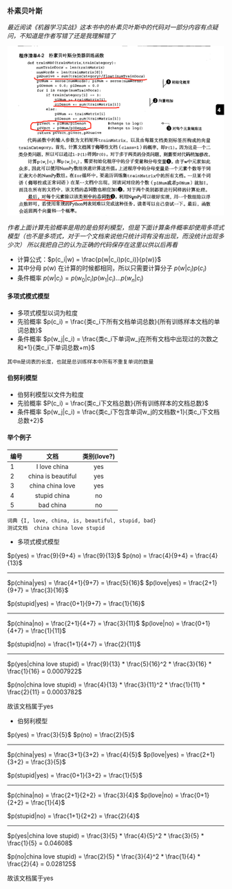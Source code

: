### 朴素贝叶斯
*最近阅读《机器学习实战》这本书中的朴素贝叶斯中的代码对一部分内容有点疑问，不知道是作者写错了还是我理解错了*

![navie_bayes.png](image/机器学习实战.png)

*作者上面计算先验概率是用的是伯努利模型，但是下面计算条件概率却使用多项式模型（也不是多项式，对于一个文档来说他只统计词有没有出现，而没统计出现多少次）
所以我把自己的认为正确的代码保存在这里以供以后再看*
* 计算公式：$p(c_i|w) = \frac{p(w|c_i)p(c_i)}{p(w)}$
* 其中分母 p(w) 在计算的时候都相同，所以只需要计算分子 $p(w|c_i)p(c_i)$
* 条件概率 $p(w|c_i) = p(w_0|c_i)p(w_1|c_i)...p(w_n|c_i)$

#### 多项式模式模型
* 多项式模型以词为粒度
* 先验概率 $p(c_i) = \frac{类c_i下所有文档单词总数}{所有训练样本文档的单词总数}$
* 条件概率 $p(w_j|c_i) = \frac{类c_i下单词w_j在所有文档中出现过的次数之和+1}{类c_i下单词总数+m}$

``
其中m是词表的长度，也就是总训练样本中所有不重复单词的数量
``

#### 伯努利模型
* 伯努利模型以文件为粒度
* 先验概率 $P(c_i) = \frac{类c_i下文档总数}{所有训练样本的文档总数}$
* 条件概率 $p(w_j|c_i) = \frac{类c_i下包含单词w_j的文档数+1}{类c_i下文档总数+2}$

#### 举个例子
编号|文档|类别(love?)
---|:--:|:---:
1|I love china|yes
2|china is beautiful|yes
3|china china love|yes
4|stupid china|no
5|bad china|no
```
词典 {I, love, china, is, beautiful, stupid, bad} 
测试文档  china china love stupid
```
* 多项式模式模型

$p(yes) = \frac{9}{9+4} = \frac{9}{13}$ $p(no) = \frac{4}{9+4} = \frac{4}{13}$

---
$p(china|yes) = \frac{4+1}{9+7} = \frac{5}{16}$  $p(love|yes) = \frac{2+1}{9+7} = \frac{3}{16}$

$p(stupid|yes) = \frac{0+1}{9+7} = \frac{1}{16}$ 

---
$p(china|no) = \frac{2+1}{4+7} = \frac{3}{11}$ $p(love|no) = \frac{0+1}{4+7} = \frac{1}{11}$ 

$p(stupid|no) = \frac{1+1}{4+7} = \frac{2}{11}$

---
$p(yes|china love stupid) = \frac{9}{13} * \frac{5}{16}^2 * \frac{3}{16} * \frac{1}{16} = 0.0007922$

$p(no|china love stupid) = \frac{4}{13} * \frac{3}{11}^2 * \frac{1}{11} * \frac{2}{11} = 0.0003782$

故该文档属于yes

* 伯努利模型

$p(yes) = \frac{3}{5}$ $p(no) = \frac{2}{5}$ 

---
$p(china|yes) = \frac{3+1}{3+2} = \frac{4}{5}$ $p(love|yes) = \frac{2+1}{3+2} = \frac{3}{5}$

$p(stupid|yes) = \frac{0+1}{3+2} = \frac{1}{5}$

---
$p(china|no) = \frac{2+1}{2+2} = \frac{3}{4}$ $p(love|no) = \frac{0+1}{2+2} = \frac{1}{4}$

$p(stupid|no) = \frac{1+1}{2+2} = \frac{2}{4}$

---
$p(yes|china love stupid) = \frac{3}{5} * \frac{4}{5}^2 * \frac{3}{5} * \frac{1}{5} = 0.04608$

$p(no|china love stupid) = \frac{2}{5} * \frac{3}{4}^2 * \frac{1}{4} * \frac{2}{4} = 0.028125$

故该文档属于yes